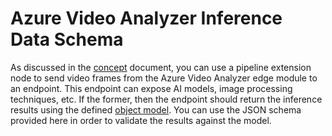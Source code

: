 # Azure Video Analyzer Inference Data Schema

As discussed in the [concept](https://docs.microsoft.com/azure/azure-video-analyzer/video-analyzer-docs/pipeline-extension) document, you can use a pipeline extension node to send video frames from the Azure Video Analyzer edge module to an endpoint. This endpoint can expose AI models, image processing techniques, etc. If the former, then the endpoint should return the inference results using the defined [object model](https://docs.microsoft.com/azure/azure-video-analyzer/video-analyzer-docs/inference-metadata-schema). You can use the JSON schema provided here in order to validate the results against the model.

